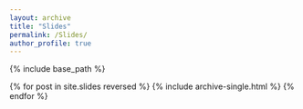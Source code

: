 ```yaml
---
layout: archive
title: "Slides"
permalink: /Slides/
author_profile: true
---
```



{% include base_path %}

{% for post in site.slides reversed %}
  {% include archive-single.html %}
{% endfor %}
